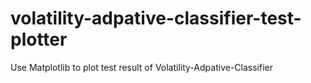 # volatility-adpative-classifier-test-plotter
Use Matplotlib to plot test result of Volatility-Adpative-Classifier
